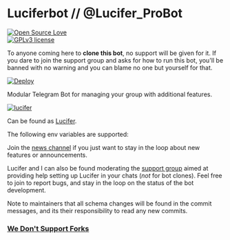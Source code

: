 # Luciferbot // @Lucifer_ProBot


[![Open Source Love](https://badges.frapsoft.com/os/v1/open-source.png?v=103)](https://github.com/ellerbrock/open-source-badges/)  
[![GPLv3 license](https://img.shields.io/badge/License-GPLv3-blue.svg)](http://perso.crans.org/besson/LICENSE.html)


To anyone coming here to <b>clone this bot</b>, no support will be given for it. If you dare to join the support group and asks for how to run this bot, you'll be banned with no warning and you can blame no one but yourself for that.

[![Deploy](https://www.herokucdn.com/deploy/button.svg)](https://heroku.com/deploy?template=https://github.com/ramubaba098/lucybhai/tree/master)

Modular Telegram Bot for managing your group with additional features.

[![lucifer](https://telegra.ph/file/6c8295a27003c2aaa67a3.jpg)](https://telegram.dog/lucifer_probot)

Can be found as [Lucifer](https://t.me/Lucifer_ProBot).

The following env variables are supported:

Join the [news channel](https://t.me/LuciferUpdates) if you just want to stay in the loop about new features or
announcements.

Lucifer and I can also be found moderating the [support group](https://t.me/LuciferProBotSupport) aimed at providing help
setting up Lucifer in your chats (*not* for bot clones).
Feel free to join to report bugs, and stay in the loop on the status of the bot development.

Note to maintainers that all schema changes will be found in the commit messages, and its their responsibility to read any new commits.


### [We Don't Support Forks](https://github.com/Amazers392/Lucifer/blob/alpha/DoNotKang.txt)

